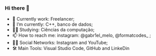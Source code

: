 ### Hi there 👋

- 🔭 Currently work: Freelancer;
- 🌱 I’m currently: C++, banco de dados;
- 👨‍🎓 Studying: Ciências da computação;
- 📫 How to reach me: instagram: @gabr1el_melo, @formatcodes_ ;
- 👨‍💻 Social Networks: Instagram and YouTube;
- 🛠 Main Tools: Visual Studio Code, GitHub and LinkeDin
